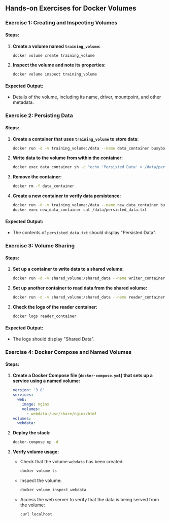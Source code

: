 ## Hands-on Exercises for Docker Volumes

### Exercise 1: Creating and Inspecting Volumes

#### Steps:
1. **Create a volume named `training_volume`:**
   ```sh
   docker volume create training_volume
   ```

2. **Inspect the volume and note its properties:**
   ```sh
   docker volume inspect training_volume
   ```

#### Expected Output:
- Details of the volume, including its name, driver, mountpoint, and other metadata.

### Exercise 2: Persisting Data

#### Steps:
1. **Create a container that uses `training_volume` to store data:**
   ```sh
   docker run -d -v training_volume:/data --name data_container busybox
   ```

2. **Write data to the volume from within the container:**
   ```sh
   docker exec data_container sh -c "echo 'Persisted Data' > /data/persisted_data.txt"
   ```

3. **Remove the container:**
   ```sh
   docker rm -f data_container
   ```

4. **Create a new container to verify data persistence:**
   ```sh
   docker run -d -v training_volume:/data --name new_data_container busybox
   docker exec new_data_container cat /data/persisted_data.txt
   ```

#### Expected Output:
- The contents of `persisted_data.txt` should display "Persisted Data".

### Exercise 3: Volume Sharing

#### Steps:
1. **Set up a container to write data to a shared volume:**
   ```sh
   docker run -d -v shared_volume:/shared_data --name writer_container busybox sh -c "echo 'Shared Data' > /shared_data/shared.txt"
   ```

2. **Set up another container to read data from the shared volume:**
   ```sh
   docker run -d -v shared_volume:/shared_data --name reader_container busybox sh -c "cat /shared_data/shared.txt"
   ```

3. **Check the logs of the reader container:**
   ```sh
   docker logs reader_container
   ```

#### Expected Output:
- The logs should display "Shared Data".

### Exercise 4: Docker Compose and Named Volumes

#### Steps:
1. **Create a Docker Compose file (`docker-compose.yml`) that sets up a service using a named volume:**
   ```yaml
   version: '3.8'
   services:
     web:
       image: nginx
       volumes:
         - webdata:/usr/share/nginx/html
   volumes:
     webdata:
   ```

2. **Deploy the stack:**
   ```sh
   docker-compose up -d
   ```

3. **Verify volume usage:**
   - Check that the volume `webdata` has been created:
     ```sh
     docker volume ls
     ```

   - Inspect the volume:
     ```sh
     docker volume inspect webdata
     ```

   - Access the web server to verify that the data is being served from the volume:
     ```sh
     curl localhost
     ```



